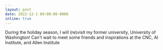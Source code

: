 ```yaml
---
layout: post
date: 2022-12-1 09:00:00-0000
inline: true
---
```


During the holiday season, I will (re)visit my former university, University of Washington! Can't wait to meet some friends and inspirations at the CNC, AI Institute, and Allen Institute
